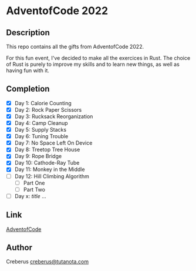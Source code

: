 # AdventofCode 2022

## Description

This repo contains all the gifts from AdventofCode 2022.

For this fun event, I've decided to make all the exercices in Rust.
The choice of Rust is purely to improve my skills and to learn new things, as well as having fun with it.

## Completion

- [x] Day 1: Calorie Counting
- [x] Day 2: Rock Paper Scissors
- [x] Day 3: Rucksack Reorganization
- [x] Day 4: Camp Cleanup
- [x] Day 5: Supply Stacks
- [x] Day 6: Tuning Trouble
- [x] Day 7: No Space Left On Device
- [x] Day 8: Treetop Tree House
- [x] Day 9: Rope Bridge
- [x] Day 10: Cathode-Ray Tube
- [x] Day 11: Monkey in the Middle
- [ ] Day 12: Hill Climbing Algorithm
    - [ ] Part One
    - [ ] Part Two
- [ ] Day x: *title*
...

## Link
[AdventofCode](https://adventofcode.com/2022)

## Author
Creberus <creberus@tutanota.com>
